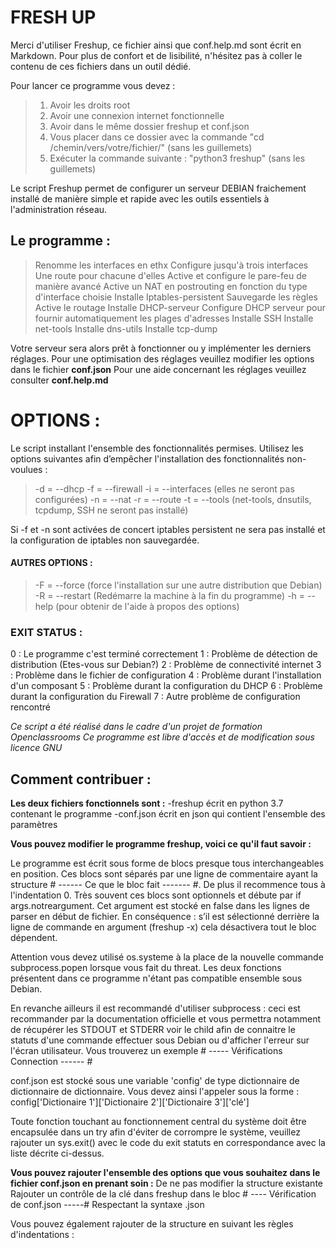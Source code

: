 # FRESH UP
Merci d'utiliser Freshup, ce fichier ainsi que conf.help.md sont écrit en Markdown.
Pour plus de confort et de lisibilité, n'hésitez pas à coller le contenu de ces fichiers dans un outil dédié.


Pour lancer ce programme vous devez :
>1) Avoir les droits root
>2) Avoir une connexion internet fonctionnelle
>3) Avoir dans le même dossier freshup et conf.json
>4) Vous placer dans ce dossier avec la commande "cd /chemin/vers/votre/fichier/" (sans les guillemets)
>5) Exécuter la commande suivante : "python3 freshup" (sans les guillemets)

Le script Freshup permet de configurer un serveur DEBIAN fraichement installé de manière simple et rapide avec les outils essentiels à l'administration réseau.
## Le programme :
>Renomme les interfaces en ethx
>Configure jusqu'à trois interfaces
>Une route pour chacune d'elles
>Active et configure le pare-feu de manière avancé
>Active un NAT en postrouting en fonction du type d'interface choisie
>Installe Iptables-persistent
>Sauvegarde les règles
>Active le routage
>Installe DHCP-serveur
>Configure DHCP serveur pour fournir automatiquement les plages d'adresses
>Installe SSH
>Installe net-tools
>Installe dns-utils
>Installe tcp-dump

Votre serveur sera alors prêt à fonctionner ou y implémenter les derniers réglages.
Pour une optimisation des réglages veuillez modifier les options dans le fichier **conf.json**
Pour une aide concernant les réglages veuillez consulter **conf.help.md**

# OPTIONS :
Le script installant l'ensemble des fonctionnalités permises.
Utilisez les options suivantes afin d’empêcher l'installation des fonctionnalités non-voulues :

>-d = --dhcp
>-f = --firewall
>-i = --interfaces (elles ne seront pas configurées)
>-n = --nat
>-r = --route
>-t = --tools (net-tools, dnsutils, tcpdump, SSH ne seront pas installé)

Si -f et -n sont activées de concert iptables persistent ne sera pas installé et la configuration de iptables non sauvegardée.

#### AUTRES OPTIONS :
>-F = --force (force l'installation sur une autre distribution que Debian)
>-R = --restart (Redémarre la machine à la fin du programme)
>-h = --help (pour obtenir de l'aide à propos des options)


### EXIT STATUS :
0 : Le programme c'est terminé correctement
1 : Problème de détection de distribution (Etes-vous sur Debian?)
2 : Problème de connectivité internet
3 : Problème dans le fichier de configuration
4 : Problème durant l'installation d'un composant
5 : Problème durant la configuration du DHCP
6 : Problème durant la configuration du Firewall
7 : Autre problème de configuration rencontré


*Ce script a été réalisé dans le cadre d'un projet de formation Openclassrooms
Ce programme est libre d'accès et de modification sous licence GNU*

## Comment contribuer :

__Les deux fichiers fonctionnels sont :__
-freshup écrit en python 3.7 contenant le programme
-conf.json écrit en json qui contient l'ensemble des paramètres

__Vous pouvez modifier le programme freshup, voici ce qu'il faut savoir :__

Le programme est écrit sous forme de blocs presque tous interchangeables en position. Ces blocs sont séparés par une ligne de commentaire ayant la structure # ------ Ce que le bloc fait ------- #.
De plus il recommence tous à l'indentation 0. 
Très souvent ces blocs sont optionnels et débute par if args.notreargument.
Cet argument est stocké en false dans les lignes de parser en début de fichier. En conséquence : s’il est sélectionné derrière la ligne de commande en argument (freshup -x) cela désactivera tout le bloc dépendent.

Attention vous devez utilisé os.systeme à la place de la nouvelle commande subprocess.popen lorsque vous fait du threat.
Les deux fonctions présentent dans ce programme n'étant pas compatible ensemble sous Debian.

En revanche ailleurs il est recommandé d'utiliser subprocess : ceci est recommander par la documentation officielle et vous permettra notamment de récupérer les STDOUT et STDERR voir le child afin de connaitre le statuts d'une commande effectuer sous Debian ou d'afficher l'erreur sur l'écran utilisateur.
Vous trouverez un exemple # ----- Vérifications Connection ------ #

conf.json est stocké sous une variable 'config' de type dictionnaire de dictionnaire de dictionnaire. Vous devez ainsi l'appeler sous la forme :
config['Dictionaire 1']['Dictionaire 2']['Dictionaire 3']['clé']

Toute fonction touchant au fonctionnement central du système doit être encapsulée dans un try afin d'éviter de corrompre le système, veuillez rajouter un sys.exit() avec le code du exit statuts en correspondance avec la liste décrite ci-dessus.

__Vous pouvez rajouter l'ensemble des options que vous souhaitez dans le fichier conf.json en prenant soin :__
De ne pas modifier la structure existante
Rajouter un contrôle de la clé dans freshup dans le bloc # ---- Vérification de conf.json -----#
Respectant la syntaxe .json


Vous pouvez également rajouter de la structure en suivant les règles d'indentations :
